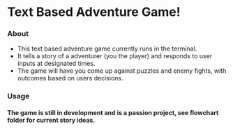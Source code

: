 # Text Based Adventure Game! 

### About

* This text based adventure game currently runs in the terminal.
* It tells a story of a adventurer (you the player) and responds to user inputs at designated times.
* The game will have you come up against puzzles and enemy fights, with outcomes based on users decisions.

### Usage 

#### The game is still in development and is a passion project, see flowchart folder for current story ideas.


